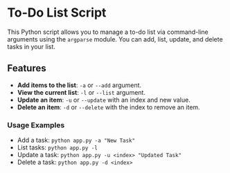 # To-Do List Script

This Python script allows you to manage a to-do list via command-line arguments using the `argparse` module. You can add, list, update, and delete tasks in your list.

## Features
- **Add items to the list**: `-a` or `--add` argument.
- **View the current list**: `-l` or `--list` argument.
- **Update an item**: `-u` or `--update` with an index and new value.
- **Delete an item**: `-d` or `--delete` with the index to remove an item.

### Usage Examples
- Add a task: `python app.py -a "New Task"`
- List tasks: `python app.py -l`
- Update a task: `python app.py -u <index> "Updated Task"`
- Delete a task: `python app.py -d <index>`

